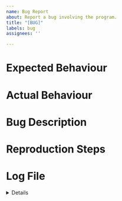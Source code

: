 ```yaml
---
name: Bug Report
about: Report a bug involving the program.
title: "[BUG]"
labels: bug
assignees: ''

---
```


# Expected Behaviour

# Actual Behaviour

# Bug Description
<!-- A clear and concise description of what the bug is, as well as any additional information or screenshots you find relevant. -->

# Reproduction Steps
<!-- Steps to reproduce the behavior. This section is optional, if you don't use it then delete it -->

# Log File
<details><p>

<!-- Log File Contents Here -->

</p></details>
